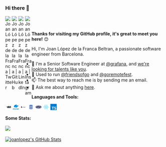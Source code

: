 ### Hi there 👋

<a href="https://twitter.com/joanjan14">
  <img align="left" alt="Joan López de la Franca | Twitter" width="21px" src="https://raw.githubusercontent.com/joanlopez/joanlopez/master/assets/twitter.png" />
</a>
<a href="https://github.com/joanlopez">
  <img align="left" alt="Joan López de la Franca | GitHub" width="21px" src="https://raw.githubusercontent.com/joanlopez/joanlopez/master/assets/github.png" />
</a>
<a href="https://www.linkedin.com/in/joanlopez1/">
  <img align="left" alt="Joan López de la Franca | LinkedIn" width="21px" src="https://raw.githubusercontent.com/joanlopez/joanlopez/master/assets/linkedin.png" />
</a>
<a href="https://www.instagram.com/joanjan14/">
  <img align="left" alt="Joan López de la Franca | Instagram" width="21px" src="https://raw.githubusercontent.com/joanlopez/joanlopez/master/assets/instagram.png" />
</a>

<br />
<br />

**Thanks for visiting my GitHub profile, it's great to meet you here!** 😊

Hi, I'm Joan López de la Franca Beltran, a passionate software engineer from Barcelona.

- 🔭 I'm a Senior Software Engineer at [@grafana](https://github.com/grafana), and [we're looking for talents like you](https://grafana.com/about/careers/).
- 👯 Used to run [@friendsofgo](https://github.com/friendsofgo) and [@goremotefest](https://github.com/goremotefest).
- 📫 The best way to reach me is by sending me an email.
- 💬 Ask me about anything [here](https://github.com/joanlopez/joanlopez/issues).

**Languages and Tools:**  

<code><img height="20" src="https://raw.githubusercontent.com/github/explore/80688e429a7d4ef2fca1e82350fe8e3517d3494d/topics/go/go.png"></code>
<code><img height="20" src="https://raw.githubusercontent.com/github/explore/80688e429a7d4ef2fca1e82350fe8e3517d3494d/topics/docker/docker.png"></code>
<code><img height="20" src="https://raw.githubusercontent.com/github/explore/d106aa3f6fa091ab80ab5c8cf0d931baff3caaea/topics/elixir/elixir.png"></code>
<code><img height="20" src="https://raw.githubusercontent.com/github/explore/80688e429a7d4ef2fca1e82350fe8e3517d3494d/topics/sql/sql.png"></code>
<code><img height="20" src="https://raw.githubusercontent.com/github/explore/ccc16358ac4530c6a69b1b80c7223cd2744dea83/topics/php/php.png"></code>
<code><img height="20" src="https://raw.githubusercontent.com/github/explore/80688e429a7d4ef2fca1e82350fe8e3517d3494d/topics/react/react.png"></code>
<code><img height="20" src="https://raw.githubusercontent.com/github/explore/80688e429a7d4ef2fca1e82350fe8e3517d3494d/topics/typescript/typescript.png"></code>    

**Some Stats:**  

<a href="https://github.com/joanlopez/joanlopez">
  <img align="center" src="https://github-readme-stats.vercel.app/api/top-langs/?username=joanlopez&layout=compact&size_weight=0.5&count_weight=0.5" />
</a>
<br/>
<br/>
<a href="https://github.com/joanlopez/joanlopez">
  <img align="center" src="https://github-readme-stats.vercel.app/api?username=joanlopez&show_icons=true&theme=transparent&card_width=300px&include_all_commits=true&custom_title=GitHub%20Stats&show=reviews&rank_icon=github" alt="joanlopez's GitHub Stats" />
</a>
